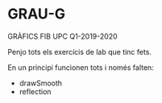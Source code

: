 # GRAU-G
GRÀFICS FIB UPC Q1-2019-2020

Penjo tots els exercícis de lab que tinc fets.

En un principi funcionen tots i només falten:
 * drawSmooth
 * reflection

